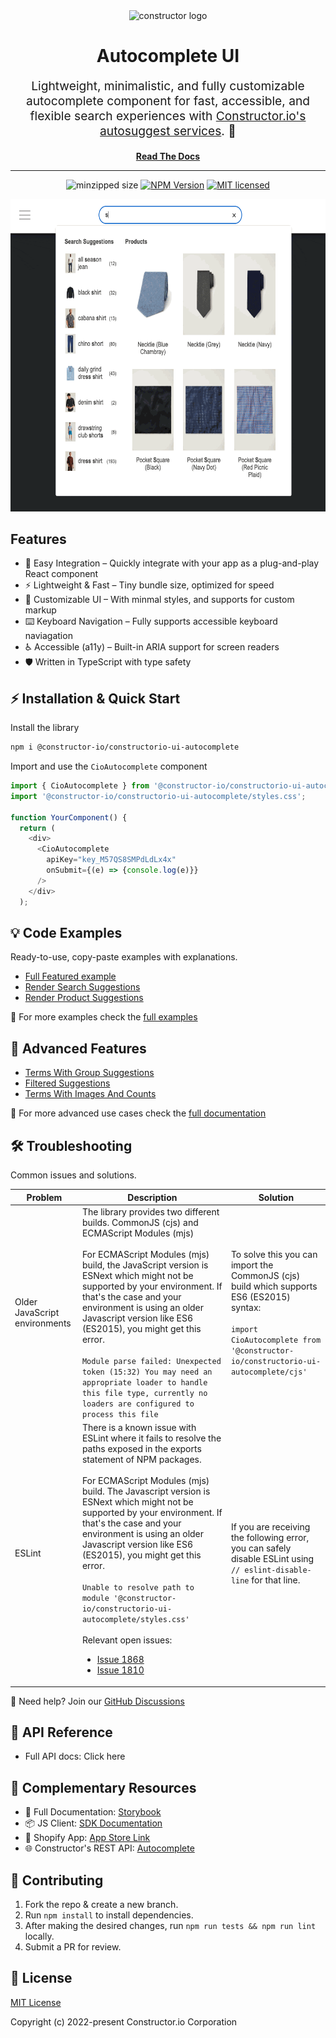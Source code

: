 <div align="center">
  <img src="https://constructor.com/hubfs/constructor-favicon-2024-1.svg" alt="constructor logo" title="constructor logo" width="220px" height="220px">
  
  <h1>Autocomplete UI</h1>

  <p align="center" style="font-size: 1.2rem;">Lightweight, minimalistic, and fully customizable autocomplete component for fast, accessible, and flexible search experiences with <a href='https://constructor.com/solutions/search'>Constructor.io's autosuggest services</a>. 🚀</p>

  [**Read The Docs**](https://constructor-io.github.io/constructorio-ui-autocomplete/?path=/docs/autocomplete-component--docs)
</div>

<hr />
<div align="center">

![minzipped size](https://img.shields.io/bundlephobia/minzip/@constructor-io/constructorio-ui-autocomplete?color=green&style=flat-square)
[![NPM Version](https://img.shields.io/npm/v/@constructor-io/constructorio-ui-autocomplete?style=flat-square)](https://www.npmjs.com/package/@constructor-io/constructorio-ui-autocomplete)
[![MIT licensed](https://img.shields.io/badge/license-MIT-blue.svg?style=flat-square)](https://github.com/Constructor-io/constructorio-ui-autocomplete/blob/main/LICENSE)

<img src="assets/autocomplete-ui-demonstration.gif" alt="Autocomplete UI demonstration" height="500">

</div>

## Features

- 🔌 Easy Integration – Quickly integrate with your app as a plug-and-play React component
- ⚡ Lightweight & Fast – Tiny bundle size, optimized for speed
- 🎨 Customizable UI – With minmal styles, and supports for custom markup
- ⌨️ Keyboard Navigation – Fully supports accessible keyboard naviagation
- ♿ Accessible (a11y) – Built-in ARIA support for screen readers
- 🛡 Written in TypeScript with type safety

## ⚡ Installation & Quick Start
Install the library

```sh
npm i @constructor-io/constructorio-ui-autocomplete
```

Import and use the `CioAutocomplete` component

```ts
import { CioAutocomplete } from '@constructor-io/constructorio-ui-autocomplete';
import '@constructor-io/constructorio-ui-autocomplete/styles.css';

function YourComponent() {
  return (
    <div>
      <CioAutocomplete 
        apiKey="key_M57QS8SMPdLdLx4x"
        onSubmit={(e) => {console.log(e)}}
      />
    </div>
  );
```

## 💡 Code Examples

Ready-to-use, copy-paste examples with explanations.

- [Full Featured example](https://constructor-io.github.io/constructorio-ui-autocomplete/?path=/docs/autocomplete-component--docs#full-featured-and-styled-example)
- [Render Search Suggestions](https://constructor-io.github.io/constructorio-ui-autocomplete/?path=/docs/autocomplete-component-sections--docs#render-search-suggestions)
- [Render Product Suggestions](https://constructor-io.github.io/constructorio-ui-autocomplete/?path=/docs/autocomplete-component-sections--docs#render-suggested-products)

🔹 For more examples check the [full examples](https://constructor-io.github.io/constructorio-ui-autocomplete/?path=/docs/autocomplete-component--docs)

## 🚀 Advanced Features

- [Terms With Group Suggestions](https://constructor-io.github.io/constructorio-ui-autocomplete/?path=/docs/autocomplete-component-advanced-parameters--docs#terms-with-group-suggestions)
- [Filtered Suggestions](https://constructor-io.github.io/constructorio-ui-autocomplete/?path=/docs/autocomplete-component-advanced-parameters--docs#filtered-suggestions)
- [Terms With Images And Counts](https://constructor-io.github.io/constructorio-ui-autocomplete/?path=/docs/autocomplete-component-advanced-parameters--docs#terms-with-images-and-counts)

🔹 For more advanced use cases check the [full documentation](https://constructor-io.github.io/constructorio-ui-autocomplete/?path=/docs/autocomplete-component-advanced-parameters--docs)

## 🛠 Troubleshooting

Common issues and solutions.

<table>
  <thead>
    <tr>
      <th>Problem</th>
      <th>Description</th>
      <th>Solution</th>
    </tr>
  </thead>
  <tbody>
      <tr>
          <td>Older JavaScript environments</td>
          <td>
            The library provides two different builds. CommonJS (cjs) and ECMAScript Modules (mjs)
            <br>
            <br>
            For ECMAScript Modules (mjs) build, the JavaScript version is ESNext which might not be supported by your environment. If that's the case and your environment is using an older Javascript version like ES6 (ES2015), you might get this error.
            <br>
            <br>
            <code>Module parse failed: Unexpected token (15:32) You may need an appropriate loader to handle this file type, currently no loaders are configured to process this file</code>
          </td>
          <td>
            To solve this you can import the CommonJS (cjs) build which supports ES6 (ES2015) syntax:
            <br>
            <br>
            <code>import CioAutocomplete from '@constructor-io/constructorio-ui-autocomplete/cjs'</code>
          </td>
      </tr>
      <tr>
        <td>ESLint</td>
        <td>
          There is a known issue with ESLint where it fails to resolve the paths exposed in the exports statement of NPM packages.
          <br>
          <br>
          For ECMAScript Modules (mjs) build. The Javascript version is ESNext which might not be supported by your environment. If that's the case and your environment is using an older Javascript version like ES6 (ES2015), you might get this error.
          <br>
          <br>
          <code>Unable to resolve path to module '@constructor-io/constructorio-ui-autocomplete/styles.css'</code>
          <br>
          <br>
          Relevant open issues:
          <ul>
            <li><a href='https://github.com/import-js/eslint-plugin-import/issues/1868'>Issue 1868</a>
            <li><a href='https://github.com/import-js/eslint-plugin-import/issues/1810'>Issue 1810</a>
        </td>
        <td>
          If you are receiving the following error, you can safely disable ESLint using <code>// eslint-disable-line</code> for that line.
        </td>
      </tr>
  </tbody>
</table>

💬 Need help? Join our [GitHub Discussions](https://github.com/Constructor-io/constructorio-ui-autocomplete/discussions)

## 📖 API Reference

<!-- TODO: reference the API docs from storybook -->
- Full API docs: Click here

## 🔗 Complementary Resources

- 📖 Full Documentation: [Storybook](https://constructor-io.github.io/constructorio-ui-autocomplete/)
- 📦 JS Client: [SDK Documentation](https://constructor-io.github.io/constructorio-client-javascript/module-autocomplete.html#~getAutocompleteResults)
- 🛒 Shopify App: [App Store Link](https://apps.shopify.com/constructor-connect)
- 🌐 Constructor's REST API: [Autocomplete](https://docs.constructor.com/reference/v1-autocomplete-get-autocomplete-results)

## 🤝 Contributing

1. Fork the repo & create a new branch.
2. Run `npm install` to install dependencies.
3. After making the desired changes, run `npm run tests && npm run lint` locally.
4. Submit a PR for review.

## 📜 License

[MIT License](./LICENSE)

Copyright (c) 2022-present Constructor.io Corporation